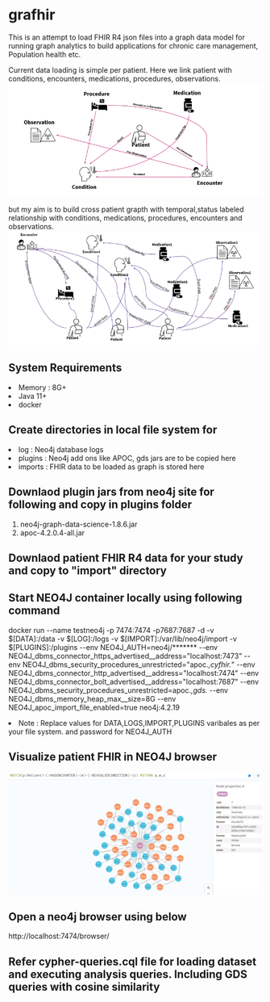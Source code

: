# grafhir
This is an attempt to load FHIR R4 json files into a graph data model for running graph analytics to build applications for chronic care management, Population health etc.

Current data loading is simple per patient.
Here we link patient with conditions, encounters, medications, procedures, observations.
![](images/patient_clinical_graph.PNG)

but my aim is to build cross patient grapth with temporal,status labeled relationship with conditions, medications, procedures, encounters and observations.
![](images/all_patient_clinical_graph.PNG)

## System Requirements
<li>Memory : 8G+
<li>Java 11+
<li>docker

## Create directories in local file system for
<li>log : Neo4j database logs
<li>plugins : Neo4j add ons like APOC, gds jars are to be copied here
<li>imports : FHIR data to be loaded as graph is stored here

## Downlaod plugin jars from neo4j site for following and copy in plugins folder
1. neo4j-graph-data-science-1.8.6.jar
2. apoc-4.2.0.4-all.jar

## Downlaod patient FHIR R4 data for your study and copy to "import" directory

## Start NEO4J container locally using following command
docker run --name testneo4j -p 7474:7474 -p7687:7687 -d  -v $[DATA]:/data -v $[LOG]:/logs -v $[IMPORT]:/var/lib/neo4j/import -v $[PLUGINS]:/plugins --env NEO4J_AUTH=neo4j/******* --env NEO4J_dbms_connector_https_advertised__address="localhost:7473"  --env NEO4J_dbms_security_procedures_unrestricted="apoc.*,cyfhir.*"  --env NEO4J_dbms_connector_http_advertised__address="localhost:7474" --env NEO4J_dbms_connector_bolt_advertised__address="localhost:7687" --env NEO4J_dbms_security_procedures_unrestricted=apoc.*,gds.* --env NEO4J_dbms_memory_heap_max__size=8G --env NEO4J_apoc_import_file_enabled=true neo4j:4.2.19

<li>Note :  Replace values for DATA,LOGS,IMPORT,PLUGINS varibales as per your file system. and password for NEO4J_AUTH

## Visualize patient FHIR in NEO4J browser
![](images/patient_graph.PNG)

## Open a neo4j browser using below
http://localhost:7474/browser/

## Refer cypher-queries.cql file for loading dataset and executing analysis queries. Including GDS queries with cosine similarity
